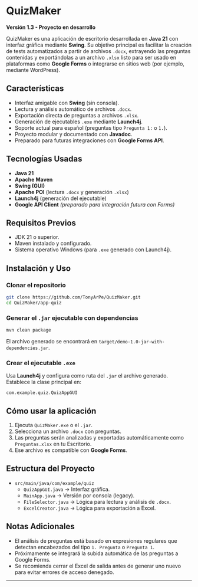 # QuizMaker

**Versión 1.3 - Proyecto en desarrollo**

QuizMaker es una aplicación de escritorio desarrollada en **Java 21** con interfaz gráfica mediante **Swing**. Su objetivo principal es facilitar la creación de tests automatizados a partir de archivos `.docx`, extrayendo las preguntas contenidas y exportándolas a un archivo `.xlsx` listo para ser usado en plataformas como **Google Forms** o integrarse en sitios web (por ejemplo, mediante WordPress).

## Características

- Interfaz amigable con **Swing** (sin consola).
- Lectura y análisis automático de archivos `.docx`.
- Exportación directa de preguntas a archivos `.xlsx`.
- Generación de ejecutables `.exe` mediante **Launch4j**.
- Soporte actual para español (preguntas tipo `Pregunta 1:` o `1.`).
- Proyecto modular y documentado con **Javadoc**.
- Preparado para futuras integraciones con **Google Forms API**.

## Tecnologías Usadas

- **Java 21**
- **Apache Maven**
- **Swing (GUI)**
- **Apache POI** (lectura `.docx` y generación `.xlsx`)
- **Launch4j** (generación del ejecutable)
- **Google API Client** *(preparado para integración futura con Forms)*

## Requisitos Previos

- JDK 21 o superior.
- Maven instalado y configurado.
- Sistema operativo Windows (para `.exe` generado con Launch4j).

## Instalación y Uso

### Clonar el repositorio
```bash
git clone https://github.com/TonyArPe/QuizMaker.git
cd QuizMaker/app-quiz
```

### Generar el `.jar` ejecutable con dependencias
```bash
mvn clean package
```

El archivo generado se encontrará en `target/demo-1.0-jar-with-dependencies.jar`.

### Crear el ejecutable `.exe`
Usa **Launch4j** y configura como ruta del `.jar` el archivo generado. Establece la clase principal en:
```
com.example.quiz.QuizAppGUI
```

## Cómo usar la aplicación

1. Ejecuta `QuizMaker.exe` o el `.jar`.
2. Selecciona un archivo `.docx` con preguntas.
3. Las preguntas serán analizadas y exportadas automáticamente como `Preguntas.xlsx` en tu Escritorio.
4. Ese archivo es compatible con **Google Forms**.

## Estructura del Proyecto

- `src/main/java/com/example/quiz`
  - `QuizAppGUI.java` → Interfaz gráfica.
  - `MainApp.java` → Versión por consola (legacy).
  - `FileSelector.java` → Lógica para lectura y análisis de `.docx`.
  - `ExcelCreator.java` → Lógica para exportación a Excel.

## Notas Adicionales

- El análisis de preguntas está basado en expresiones regulares que detectan encabezados del tipo `1. Pregunta` o `Pregunta 1`.
- Próximamente se integrará la subida automática de las preguntas a Google Forms.
- Se recomienda cerrar el Excel de salida antes de generar uno nuevo para evitar errores de acceso denegado.

---

